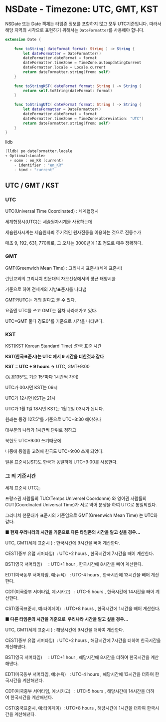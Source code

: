 # NSDate - Timezone: UTC, GMT, KST

NSDate 또는 Date 객체는 타임존 정보를 포함하지 않고 모두 UTC기준입니다. 따라서 해당 지역의 시각으로 표현하기 위해서는 `DateFormatter`를 사용해야 합니다.

```swift
extension Date {
    
    func toString( dateFormat format: String ) -> String {
        let dateFormatter = DateFormatter()
        dateFormatter.dateFormat = format
        dateFormatter.timeZone = TimeZone.autoupdatingCurrent
        dateFormatter.locale = Locale.current
        return dateFormatter.string(from: self)
    }
    
    func toStringKST( dateFormat format: String ) -> String {
        return self.toString(dateFormat: format)
    }
    
    func toStringUTC( dateFormat format: String ) -> String {
        let dateFormatter = DateFormatter()
        dateFormatter.dateFormat = format
        dateFormatter.timeZone = TimeZone(abbreviation: "UTC") 
        return dateFormatter.string(from: self)
    }
}
```

lldb

```swift
(lldb) po dateFormatter.locale
▿ Optional<Locale>
  ▿ some : en_KR (current)
    - identifier : "en_KR"
    - kind : "current"
```

## UTC / GMT / KST

### UTC

UTC(Universal Time Coordinated) : 세계협정시

세계협정시(UTC)는 세슘원자시계을 사용하는데

세슘원자시계는 세슘원자릐 주기적인 원자진동을 이용하는 것으로 진동수가

매초 9, 192, 631, 770회로, 그 오차는 3000년에 1초 정도로 매우 정확하다.

### GMT

GMT(Greenwich Mean Time) : 그리니치 표준시(세계 표준시)

런던교외의 그리니치 천문대의 자오선상에서의 평균 태양시를

기준으로 하여 전세계의 지방표준시를 나타냄

GMT와UTC는 거의 같다고 볼 수 있다.

요즘엔 UTC를 쓰고 GMT는 점차 사라져가고 있다.

UTC=GMT 둘다 경도0°를 기준으로 시각을 나타낸다.

### KST

KST(KST Korean Standard Time) :한국 표준 시간

**KST(한국표준시)는 UTC 에서 9 시간을 더한것과 같다**

**KST = UTC + 9 hours  →**  UTC, GMT+9:00

(동경135°도 기준 15°마다 1시간씩 차이)

UTC가 00시면 KST는 09시

UTC가 12시면 KST는 21시

UTC가 1월 1일 18시면 KST는 1월 2일 03시가 됩니다.

원래는 동경 127.5°를 기준으로 UTC+8:30 해야하나

대부분의 나라가 1시간씩 단위로 정하고

북한도 UTC+9:00 쓰기때문에

나중에 통일을 고려해 한국도 UTC+9:00 쓰게 되었다.

일본 표준시(JST)도 한국과 동일하게 UTC+9:00를 사용한다.

### 그 외 기준시간

세계 표준시 UTC는

프랑스권 사람들의 TUC(Temps Universel Coordonne) 와 영어권 사람들의 CUT(Coordinated Universal Time)가 서로 약어 분쟁을 하여 UTC로 통일되었다.

그리니치 천문대가 표준시의 기준임으로 GMT(Greenwich Mean Time) 는 UTC와 같다.

**■ 현재 우리나라의 시간을 기준으로 다른 타임존의 시간을 알고 싶을 경우...**

UTC, GMT(세계 표준시 ) : 한국시간에 9시간을 빼어 계산한다.

CEST(중부 유럽 서머타임)  : UTC+2 hours , 한국시간에 7시간을 빼어 계산한다.

BST(영국 서머타임)     : UTC+1 hour , 한국시간에 8시간을 빼어 계산한다.

EDT(미국동부 서머타임, 예:뉴욕)   : UTC-4 hours , 한국시간에 13시간을 빼어 계산한다.

CDT(미국중부 서머타임, 예:시카고)   : UTC-5 hours , 한국시간에 14시간을 빼어 계산한다.

CST(중국표준시, 예:타이페이)  : UTC+8 hours , 한국시간에 1시간을 빼어 계산한다.

**■ 다른 타임존의 시간을 기준으로  우리나라 시간을 알고 싶을 경우...**

UTC, GMT(세계 표준시 ) : 해당시간에 9시간을 더하여 계산한다.

CEST(중부 유럽 서머타임)  : UTC+2 hours , 해당시간에 7시간을 더하여 한국시간을 계산해낸다.

BST(영국 서머타임)     : UTC+1 hour , 해당시간에 8시간을 더하여 한국시간을 계산해낸다.

EDT(미국동부 서머타임, 예:뉴욕)   : UTC-4 hours , 해당시간에 13시간을 더하여 한국시간을 계산해낸다.

CDT(미국중부 서머타임, 예:시카고)   : UTC-5 hours , 해당시간에 14시간을 더하여 한국시간을 계산해낸다.

CST(중국표준시, 예:타이페이)  : UTC+8 hours , 해당시간에 1시간을 더하여 한국시간을 계산해낸다.
